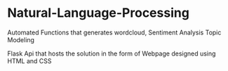 # Natural-Language-Processing
Automated Functions that generates wordcloud, Sentiment Analysis Topic Modeling

Flask Api that hosts the solution in the form of Webpage designed using HTML and CSS
